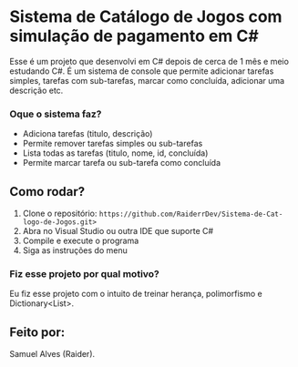 # Sistema de Catálogo de Jogos com simulação de pagamento em C#
Esse é um projeto que desenvolvi em C# depois de cerca de 1 mês e meio estudando C#. É um sistema de console que permite adicionar tarefas simples, tarefas com sub-tarefas, marcar como concluída, adicionar uma descrição etc.

### Oque o sistema faz?
- Adiciona tarefas (titulo, descrição)
- Permite remover tarefas simples ou sub-tarefas
- Lista todas as tarefas (titulo, nome, id, concluída)
- Permite marcar tarefa ou sub-tarefa como concluída

## Como rodar?
1. Clone o repositório: `https://github.com/RaiderrDev/Sistema-de-Cat-logo-de-Jogos.git>`
2. Abra no Visual Studio ou outra IDE que suporte C#
3. Compile e execute o programa
4. Siga as instruções do menu

### Fiz esse projeto por qual motivo?
Eu fiz esse projeto com o intuito de treinar herança, polimorfismo e Dictionary<List<Objeto>>.

## Feito por:
Samuel Alves (Raider).